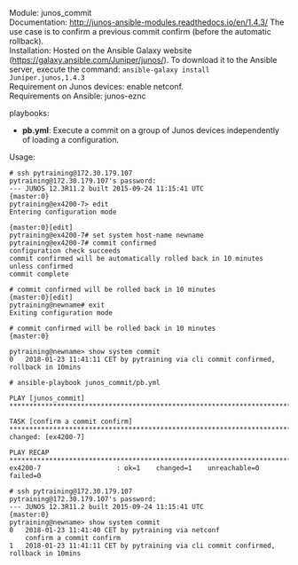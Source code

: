 Module: junos_commit  
Documentation: http://junos-ansible-modules.readthedocs.io/en/1.4.3/
The use case is to confirm a previous commit confirm (before the automatic rollback).   
Installation: Hosted on the Ansible Galaxy website (https://galaxy.ansible.com/Juniper/junos/). To download it to the Ansible server, execute the command: ```ansible-galaxy install Juniper.junos,1.4.3```  
Requirement on Junos devices: enable netconf.  
Requirements on Ansible: junos-eznc

playbooks: 
- **pb.yml**: Execute a commit on a group of Junos devices independently of loading a configuration. 

Usage: 
```
# ssh pytraining@172.30.179.107
pytraining@172.30.179.107's password: 
--- JUNOS 12.3R11.2 built 2015-09-24 11:15:41 UTC
{master:0}
pytraining@ex4200-7> edit 
Entering configuration mode

{master:0}[edit]
pytraining@ex4200-7# set system host-name newname     
pytraining@ex4200-7# commit confirmed     
configuration check succeeds
commit confirmed will be automatically rolled back in 10 minutes unless confirmed
commit complete

# commit confirmed will be rolled back in 10 minutes
{master:0}[edit]
pytraining@newname# exit 
Exiting configuration mode

# commit confirmed will be rolled back in 10 minutes
{master:0}
```
```
pytraining@newname> show system commit 
0   2018-01-23 11:41:11 CET by pytraining via cli commit confirmed, rollback in 10mins
```

```
# ansible-playbook junos_commit/pb.yml 

PLAY [junos_commit] ******************************************************************************************************************************************************

TASK [confirm a commit confirm] ******************************************************************************************************************************************
changed: [ex4200-7]

PLAY RECAP ***************************************************************************************************************************************************************
ex4200-7                   : ok=1    changed=1    unreachable=0    failed=0   
```
```
# ssh pytraining@172.30.179.107
pytraining@172.30.179.107's password: 
--- JUNOS 12.3R11.2 built 2015-09-24 11:15:41 UTC
{master:0}
pytraining@newname> show system commit 
0   2018-01-23 11:41:40 CET by pytraining via netconf
    confirm a commit confirm
1   2018-01-23 11:41:11 CET by pytraining via cli commit confirmed, rollback in 10mins
```                                        


